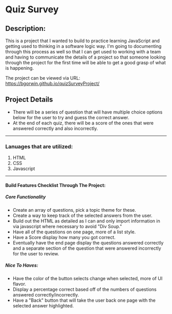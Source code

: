 # Quiz Survey
## Description: 
This is a project that I wanted to build to practice learning JavaScript and getting used to thinking in a software logic way. I'm going to documenting through this process as well so that I can get used to working with a team and having to communicate the details of a project so that someone looking through the project for the first time will be able to get a good grasp of what is happening. 

The project can be viewed via URL: https://bgorwin.github.io/quizSurveyProject/

## Project Details
- There will be a series of question that will have multiple choice options below for the user to try and guess the correct answer. 
- At the end of each quiz, there will be a score of the ones that were answered correctly and also incorrectly.
----

### Lanuages that are utilized:
1. HTML
2. CSS
3. Javascript

-----

#### Build Features Checklist Through The Project:
##### Core Functionality
- Create an array of questions, pick a topic theme for these.
- Create a way to keep track of the selected answers from the user.
- Build out the HTML as detailed as I can and only import information in via javascript where necessary to avoid "Div Soup."
- Have all of the questions on one page, more of a list style.
- Have a Score display how many you got correct.
- Eventually have the end page display the questions answered correctly and a separate section of the question that were answered incorrectly for the user to review.

##### Nice To Haves:
- Have the color of the button selects change when selected, more of UI flavor.
- Display a percentage correct based off of the numbers of questions answered correctly/incorrectly.
- Have a "Back" button that will take the user back one page with the selected answer highlighted.
